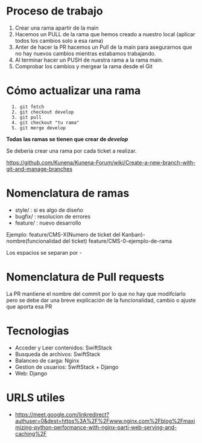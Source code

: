 # Proceso de trabajo
  1. Crear una rama apartir de la main
  2. Hacemos un PULL de la rama que hemos creado a nuestro local (aplicar todos los cambios solo a esa rama)
  3. Anter de hacer la PR hacemos un Pull de la main para asegurarnos que no hay nuevos cambios mientras estabamos trabajando.
  4. Al terminar hacer un PUSH de nuestra rama a la rama main.
  5. Comprobar los cambios y mergear la rama desde el Git

# Cómo actualizar una rama
```console
  1. git fetch
  2. git checkout develop
  3. git pull
  4. git checkout "tu rama"
  5. git merge develop
```
**Todas las ramas se tienen que crear de *develop***

Se deberia crear una rama por cada ticket a realizar.

https://github.com/Kunena/Kunena-Forum/wiki/Create-a-new-branch-with-git-and-manage-branches

# Nomenclatura de ramas

- style/ : si es algo de diseño
- bugfix/ : resolucion de errores
- feature/ : nuevo desarrollo

Ejemplo: feature/CMS-X(Numero de ticket del Kanban)-nombre(funcionalidad del ticket)
         feature/CMS-0-ejemplo-de-rama

Los espacios se separan por -

# Nomenclatura de Pull requests

La PR mantiene el nombre del commit por lo que no hay que modifciarlo pero se debe dar una breve explicación de la funcionalidad, cambio
o ajuste que aporta esa PR

# Tecnologias
- Acceder y Leer contenidos: SwiftStack
- Busqueda de archivos: SwiftStack
- Balanceo de carga: Nginx
- Gestion de usuarios: SwiftStack + Django 
- Web: Django

# URLS utiles
- https://meet.google.com/linkredirect?authuser=0&dest=https%3A%2F%2Fwww.nginx.com%2Fblog%2Fmaximizing-python-performance-with-nginx-parti-web-serving-and-caching%2F
